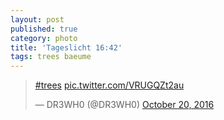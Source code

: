 ```yaml
---
layout: post
published: true
category: photo
title: 'Tageslicht 16:42'
tags: trees baeume
---
```

<blockquote class="twitter-tweet"><p lang="und" dir="ltr"><a href="https://twitter.com/hashtag/trees?src=hash">#trees</a> <a href="https://t.co/VRUGQZt2au">pic.twitter.com/VRUGQZt2au</a></p>&mdash; DR3WH0 (@DR3WH0) <a href="https://twitter.com/DR3WH0/status/789220331735089152">October 20, 2016</a></blockquote>
<script async src="//platform.twitter.com/widgets.js" charset="utf-8"></script>
